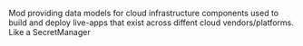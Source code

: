 Mod providing data models for cloud infrastructure components used to build and deploy live-apps that exist across diffent cloud vendors/platforms. Like a SecretManager

